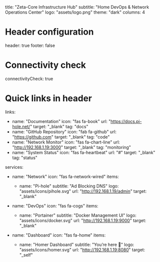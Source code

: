 title: "Zeta-Core Infrastructure Hub"
subtitle: "Home DevOps & Network Operations Center"
logo: "assets/logo.png"
theme: "dark"
columns: 4

# Header configuration
header: true
footer: false

# Connectivity check
connectivityCheck: true

# Quick links in header
links:
  - name: "Documentation"
    icon: "fas fa-book"
    url: "https://docs.pi-hole.net/"
    target: "_blank"
    tag: "docs"
  - name: "GitHub Repository"
    icon: "fab fa-github"
    url: "https://github.com"
    target: "_blank"
    tag: "code"
  - name: "Network Monitor"
    icon: "fas fa-chart-line"
    url: "http://192.168.1.19:3000"
    target: "_blank"
    tag: "monitoring"
  - name: "System Status"
    icon: "fas fa-heartbeat"
    url: "#"
    target: "_blank"
    tag: "status"

services:
  - name: "Network"
    icon: "fas fa-network-wired"
    items:
      - name: "Pi-hole"
        subtitle: "Ad Blocking DNS"
        logo: "assets/icons/pihole.svg"
        url: "http://192.168.1.19/admin"
        target: "_blank"

  - name: "DevOps"
    icon: "fas fa-cogs"
    items:
      - name: "Portainer"
        subtitle: "Docker Management UI"
        logo: "assets/icons/docker.svg"
        url: "http://192.168.1.19:9000"
        target: "_blank"

  - name: "Dashboard"
    icon: "fas fa-home"
    items:
      - name: "Homer Dashboard"
        subtitle: "You’re here 👋"
        logo: "assets/icons/homer.svg"
        url: "http://192.168.1.19:8080"
        target: "_self"

